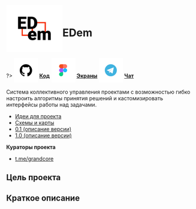<div style="display:flex; flex-direction: row;align-items: center;">
<div> <img width="150"  height="auto" src="../../_media/logo-edem.png" alt="#EDem"></div>
<div>
<h1>EDem</h1>
</div>
</div>

?> <span style="vertical-align: -12px">![telegram](../../_media/icon-github.png ":size=32")</span> [**Код**](https://github.com/grandcore/edem)
<span style="vertical-align: -12px">![telegram](../../_media/icon-figma.png ":size=32")</span> [**Экраны**](https://www.figma.com/file/NlikNEJQHliYlxI3MHhiSW/Share?node-id=9473%3A1)
<span style="vertical-align: -12px">![telegram](../../_media/icon-telegram.png ":size=32")</span> [**Чат**](https://t.me/joinchat/TGPjZpSOcRfyhk7y)

Система коллективного управления проектами с возможностью гибко настроить алгоритмы принятия решений и кастомизировать интерфейсы работы над задачами.

- [Идеи для проекта](ru/2.1-edem/edem-ideas.md)
- [Схемы и карты](ru/2.1-edem/edem-map.drawio ":ignore")
- [0.1 (описание версии)](ru/2.1-edem/edem-v0.1.md)
- [1.0 (описание версии)](ru/2.1-edem/edem-v1.0.md)

**Кураторы проекта**

- [t.me/grandcore](https://t.me/grandcore)

## Цель проекта

## Краткое описание
